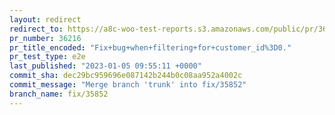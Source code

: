 ```yaml
---
layout: redirect
redirect_to: https://a8c-woo-test-reports.s3.amazonaws.com/public/pr/36216/e2e/index.html
pr_number: 36216
pr_title_encoded: "Fix+bug+when+filtering+for+customer_id%3D0."
pr_test_type: e2e
last_published: "2023-01-05 09:55:11 +0000"
commit_sha: dec29bc959696e087142b244b0c08aa952a4002c
commit_message: "Merge branch 'trunk' into fix/35852"
branch_name: fix/35852
---
```

